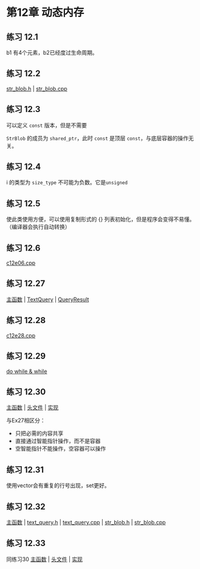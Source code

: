# 第12章 动态内存

## 练习 12.1

b1 有4个元素，b2已经度过生命周期。

## 练习 12.2

[str_blob.h](str_blob.h) | [str_blob.cpp](str_blob.cpp)

## 练习 12.3

可以定义 `const` 版本，但是不需要

`StrBlob` 的成员为 `shared_ptr`，此时 `const` 是顶层 `const`，与底层容器的操作无关。

## 练习 12.4

i 的类型为 `size_type` 不可能为负数。它是`unsigned`

## 练习 12.5

使此类使用方便，可以使用复制形式的 {} 列表初始化，但是程序会变得不易懂。（编译器会执行自动转换）

## 练习 12.6

[c12e06.cpp](c12e06.cpp)

## 练习 12.27

[主函数](e27/testquery.cpp) | [TextQuery](e27/text_query.h) | [QueryResult](e27/query_result.h)

## 练习 12.28

[c12e28.cpp](e28/c12e28.cpp)

## 练习 12.29

[do while & while](e27/testquery.cpp)

## 练习 12.30

[主函数](e30/c12e30.cpp) | [头文件](e30/text_query.h) | [实现](e30/text_query.cpp)

与Ex27相区分：

*  只把必需的内容共享
*  直接通过智能指针操作，而不是容器
*  空智能指针不能操作，空容器可以操作

## 练习 12.31

使用vector会有重复的行号出现，set更好。

## 练习 12.32

[主函数](e32/c12e32.cpp) | [text_query.h](e32/text_query.h) | [text_query.cpp](e32/text_query.cpp) | [str_blob.h](e32/str_blob.h) | [str_blob.cpp](e32/str_blob.cpp)

## 练习 12.33

同练习30  [主函数](e30/c12e30.cpp) | [头文件](e30/text_query.h) | [实现](e30/text_query.cpp)
